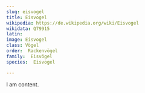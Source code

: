 ```yaml
---
slug: eisvogel
title: Eisvogel
wikipedia: https://de.wikipedia.org/wiki/Eisvogel
wikidata: Q79915
latin:
image: Eisvogel
class: Vögel
order:  Rackenvögel
family:  Eisvögel
species:  Eisvogel

---
```


I am content.
